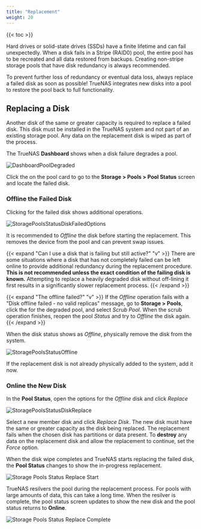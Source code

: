 ```yaml
---
title: "Replacement"
weight: 20
---
```


{{< toc >}}

Hard drives or solid-state drives (SSDs) have a finite lifetime and can fail unexpectedly.
When a disk fails in a Stripe (RAID0) pool, the entire pool has to be recreated and all data restored from backups.
Creating non-stripe storage pools that have disk redundancy is always recommended.

To prevent further loss of redundancy or eventual data loss, always replace a failed disk as soon as possible!
TrueNAS integrates new disks into a pool to restore the pool back to full functionality.

## Replacing a Disk

Another disk of the same or greater capacity is required to replace a failed disk.
This disk must be installed in the TrueNAS system and not part of an existing storage pool.
Any data on the replacement disk is wiped as part of the process.

The TrueNAS **Dashboard** shows when a disk failure degrades a pool.

![DashboardPoolDegraded](/images/CORE/12.0/DashboardPoolDegraded.png "Degraded Pool on the Dashboard")

Click the <i class="fa fa-cog" aria-hidden="true" title="Settings"></i> on the pool card to go to the **Storage > Pools > Pool Status** screen and locate the failed disk.

### Offline the Failed Disk

Clicking <i class="fa fa-ellipsis-v" aria-hidden="true" title="Options"></i> for the failed disk shows additional operations.

![StoragePoolsStatusDiskFailedOptions](/images/CORE/12.0/StoragePoolsStatusDiskFailedOptions.png "Options for a Failed Disk")

It is recommended to *Offline* the disk before starting the replacement.
This removes the device from the pool and can prevent swap issues.

{{< expand "Can I use a disk that is failing but still active?" "v" >}}
There are some situations where a disk that has not completely failed can be left online to provide additional redundancy during the replacement procedure.
**This is not recommended unless the exact condition of the failing disk is known.**
Attempting to replace a heavily degraded disk without off-lining it first results in a significantly slower replacement process.
{{< /expand >}}

{{< expand "The offline failed?" "v" >}}
If the *Offline* operation fails with a "Disk offline failed - no valid replicas" message, go to **Storage > Pools**, click the <i class="fa fa-cog" aria-hidden="true" title="Settings"></i> for the degraded pool, and select *Scrub Pool*.
When the scrub operation finishes, reopen the pool *Status* and try to *Offline* the disk again.
{{< /expand >}}

When the disk status shows as *Offline*, physically remove the disk from the system.

![StoragePoolsStatusOffline](/images/CORE/12.0/StoragePoolsStatusOffline.png "Disk Offline Status")

If the replacement disk is not already physically added to the system, add it now.

### Online the New Disk

In the **Pool Status**, open the options for the *Offline* disk and click *Replace*

![StoragePoolsStatusDiskReplace](/images/CORE/12.0/StoragePoolsStatusDiskReplace.png "Disk Replace Options")

Select a new member disk and click *Replace Disk*.
The new disk must have the same or greater capacity as the disk being replaced.
The replacement fails when the chosen disk has partitions or data present.
To **destroy** any data on the replacement disk and allow the replacement to continue, set the *Force* option.

When the disk wipe completes and TrueNAS starts replacing the failed disk, the **Pool Status** changes to show the in-progress replacement.

![Storage Pools Status Replace Start](/images/CORE/12.0/StoragePoolsStatusReplaceStart.png "Disk Replacement Started")

TrueNAS resilvers the pool during the replacement process.
For pools with large amounts of data, this can take a long time.
When the resilver is complete, the pool status screen updates to show the new disk and the pool status returns to **Online**.

![Storage Pools Status Replace Complete](/images/CORE/12.0/StoragePoolsStatusReplaceComplete.png "Replacement Complete")
